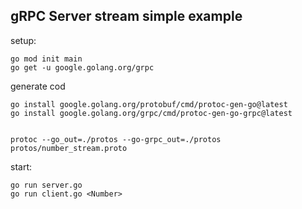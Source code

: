 ## gRPC Server stream simple example

setup:

```
go mod init main
go get -u google.golang.org/grpc

```

generate cod

```
go install google.golang.org/protobuf/cmd/protoc-gen-go@latest
go install google.golang.org/grpc/cmd/protoc-gen-go-grpc@latest


protoc --go_out=./protos --go-grpc_out=./protos protos/number_stream.proto

```

start:

```
go run server.go
go run client.go <Number>
```
